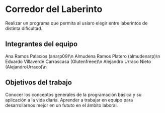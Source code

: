 # Corredor del Laberinto
Realizar un programa que permita al usiaro elegir entre laberintos de distinta dificultad. 

## Integrantes del equipo
Ana Ramos Palacios (anarp09)\n
Almudena Ramos Platero (almudenarp)\n
Eduardo Villaverde Carrascasa (Glutenfreee)\n
Alejandro Urraco Nieto (AlejandroUrraco)\n

## Objetivos del trabajo
Conocer los conceptos generales de la programación básica y su aplicación a la vida diaria.
Aprender a trabajar en equipo para desarrollarnos mejor en un fututo en el ámbito laboral.

